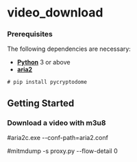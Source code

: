 # video_download


### Prerequisites

The following dependencies are necessary:

* **[Python](https://www.python.org/downloads/)**  3 or above
* **[aria2](https://aria2.github.io/)** 

```
# pip install pycryptodome
```

## Getting Started

### Download a video with m3u8


#aria2c.exe  --conf-path=aria2.conf


#mitmdump -s proxy.py --flow-detail 0



